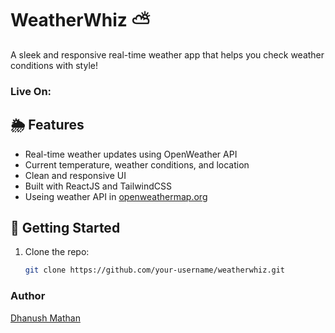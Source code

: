 # WeatherWhiz ⛅

A sleek and responsive real-time weather app that helps you check weather conditions with style!

### Live On:



## 🌦️ Features

- Real-time weather updates using OpenWeather API  
- Current temperature, weather conditions, and location  
- Clean and responsive UI  
- Built with ReactJS and TailwindCSS 
- Useing weather API in [openweathermap.org](https://openweathermap.org/api)

## 🚀 Getting Started

1. Clone the repo:
   ```bash
   git clone https://github.com/your-username/weatherwhiz.git


### Author
[Dhanush Mathan](https://www.linkedin.com/in/dhanushmathan2394/)